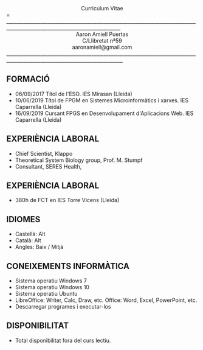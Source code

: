 <center>Curriculum Vitae</center>
=
_____________________________________________________________________________________________________________________________
<center>Aaron Amiell Puertas</center>
<center>C/Llibretat nª59</center>
<center>aaronamiell@gmail.com</center>
______________________________________________________________________________________________________________________________

FORMACIÓ
-
+ 06/09/2017 Títol de l'ESO. IES Mirasan (Lleida) 
+ 10/06/2019 Títol de FPGM en Sistemes Microinformàtics i xarxes. IES Caparrella (Lleida)
+ 16/09/2019 Cursant FPGS en Desenvolupament d'Aplicacions Web. IES Caparrella (Lleida) 

EXPERIÈNCIA LABORAL
-
+ Chief Scientist, Klappo
+ Theoretical System Biology group, Prof. M. Stumpf
+ Consultant, SERES Health,

EXPERIÈNCIA LABORAL
-
+ 380h de FCT en IES Torre Vicens (Lleida) 

IDIOMES
-
+ Castellà: Alt
+ Català: Alt
+ Angles: Baix / Mitjà

CONEIXEMENTS INFORMÀTICA
-
+ Sistema operatiu Windows 7
+ Sistema operatiu Windows 10
+ Sistema operatiu Ubuntu
+ LibreOffice: Writer, Calc, Draw, etc. Office: Word, Excel, PowerPoint, etc.
+ Descarregar programes i executar-los

DISPONIBILITAT
-
+ Total disponibilitat fora del curs lectiu.